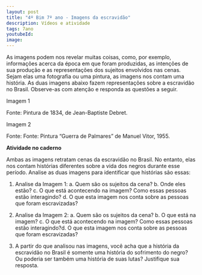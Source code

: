 ```yaml
---
layout: post
title: "4º Bim 7º ano - Imagens da escravidão"
description: Vídeos e atividade
tags: 7ano
youtubeId: 
image: 
---
```


As imagens podem nos revelar muitas coisas, como, por exemplo, informações acerca da época em que foram produzidas, as intenções de sua produção e as representações dos sujeitos envolvidos nas cenas. Sejam elas uma fotografia ou uma pintura, as imagens nos contam uma história.
As duas imagens abaixo fazem representações sobre a escravidão no Brasil. Observe-as com atenção e responda as questões a seguir.

Imagem 1

Fonte: Pintura de 1834, de Jean-Baptiste Debret.

Imagem 2

Fonte: Fonte: Pintura “Guerra de Palmares” de Manuel Vitor, 1955.

**Atividade no caderno**

Ambas as imagens retratam cenas da escravidão no Brasil. No entanto, elas nos contam histórias diferentes sobre a vida dos negros durante esse período. Analise as duas imagens para identificar que histórias são essas:

1. Analise da Imagem 1:
a. Quem são os sujeitos da cena?
b. Onde eles estão?
c. O que está acontecendo na imagem? Como essas pessoas estão interagindo?
d. O que esta imagem nos conta sobre as pessoas que foram escravizadas?

2. Analise da Imagem 2:
a. Quem são os sujeitos da cena?
b. O que está na imagem?
c. O que está acontecendo na imagem? Como essas pessoas estão interagindo?d. O que esta imagem nos conta sobre as pessoas que foram escravizadas?
    
3. A partir do que analisou nas imagens, você acha que a história da escravidão no Brasil é somente uma história do sofrimento do negro? Ou poderia ser também uma história de suas lutas? Justifique sua resposta.
